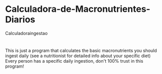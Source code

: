 # Calculadora-de-Macronutrientes-Diarios
Calculadoraingestao
#
This is just a program that calculates the basic macronutrients you should ingest daily (see a nutritionist for detailed info about your specific diet)
Every person has a specific daily ingestion, don't 100% trust in this program! 

